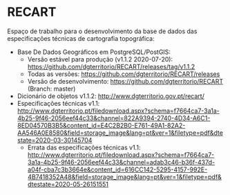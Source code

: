 # RECART
Espaço de trabalho para o desenvolvimento da base de dados das especificações técnicas de cartografia topográfica:
- Base De Dados Geográficos em PostgreSQL/PostGIS:
    - Versão estável para produção (v1.1.2 2020-07-20): https://github.com/dgterritorio/RECART/releases/tag/v1.1.2
    - Todas as versões: https://github.com/dgterritorio/RECART/releases
    - Versão de desenvolvimento: https://github.com/dgterritorio/RECART (Branch: master)
- Dicionário de objetos v1.1.2: http://www.dgterritorio.gov.pt/recart/
- Especificações técnicas v1.1: http://www.dgterritorio.pt/filedownload.aspx?schema=f7664ca7-3a1a-4b25-9f46-2056eef44c33&channel=822A9394-2740-4D34-A6C1-8ED04570B3B5&content_id=E4C2B2B0-E761-49A1-82A2-AA546A0E8580&field=storage_image&lang=pt&ver=1&filetype=pdf&dtestate=2020-03-30145704
  - Errata das especificações técnicas v1.1: http://www.dgterritorio.pt/filedownload.aspx?schema=f7664ca7-3a1a-4b25-9f46-2056eef44c33&channel=adab3c46-b36f-437d-a04f-cba7c3b3664e&content_id=616CC142-5295-4157-992E-4B7418352A48&field=storage_image&lang=pt&ver=1&filetype=pdf&dtestate=2020-05-26151551

